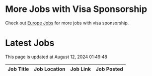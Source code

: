 # More Jobs with Visa Sponsorship

Check out [Europe Jobs](https://github.com/sureshparimi/europejobs#latest-jobs) for more jobs with visa sponsorship.

# Latest Jobs

This page is updated at August 12, 2024 01:49:48

| Job Title | Job Location | Job Link | Job Posted |
| --- | --- | --- | --- |
